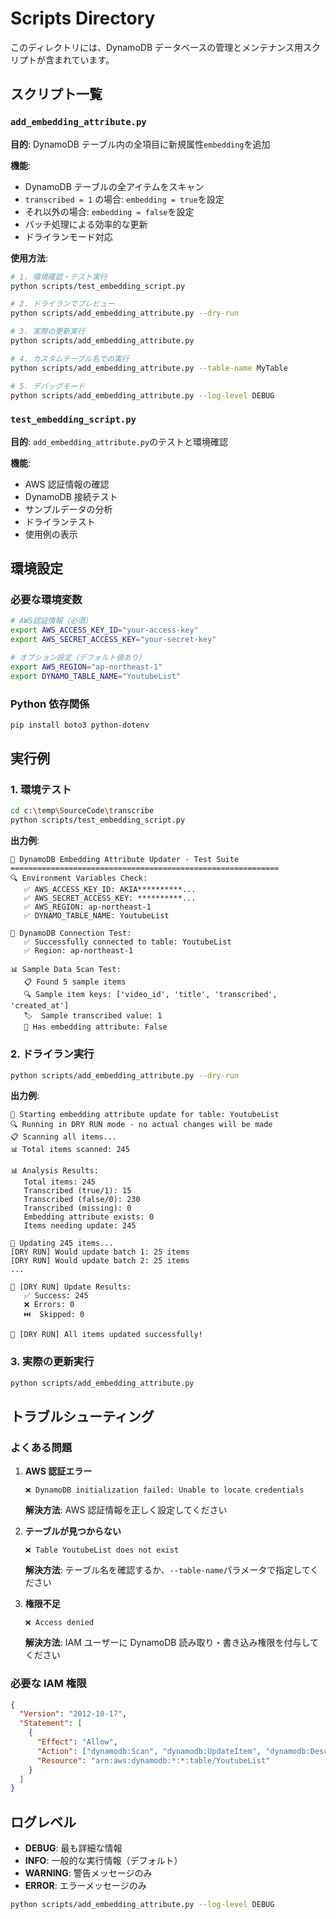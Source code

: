 # Scripts Directory

このディレクトリには、DynamoDB データベースの管理とメンテナンス用スクリプトが含まれています。

## スクリプト一覧

### `add_embedding_attribute.py`

**目的**: DynamoDB テーブル内の全項目に新規属性`embedding`を追加

**機能**:

- DynamoDB テーブルの全アイテムをスキャン
- `transcribed = 1` の場合: `embedding = true`を設定
- それ以外の場合: `embedding = false`を設定
- バッチ処理による効率的な更新
- ドライランモード対応

**使用方法**:

```bash
# 1. 環境確認・テスト実行
python scripts/test_embedding_script.py

# 2. ドライランでプレビュー
python scripts/add_embedding_attribute.py --dry-run

# 3. 実際の更新実行
python scripts/add_embedding_attribute.py

# 4. カスタムテーブル名での実行
python scripts/add_embedding_attribute.py --table-name MyTable

# 5. デバッグモード
python scripts/add_embedding_attribute.py --log-level DEBUG
```

### `test_embedding_script.py`

**目的**: `add_embedding_attribute.py`のテストと環境確認

**機能**:

- AWS 認証情報の確認
- DynamoDB 接続テスト
- サンプルデータの分析
- ドライランテスト
- 使用例の表示

## 環境設定

### 必要な環境変数

```bash
# AWS認証情報（必須）
export AWS_ACCESS_KEY_ID="your-access-key"
export AWS_SECRET_ACCESS_KEY="your-secret-key"

# オプション設定（デフォルト値あり）
export AWS_REGION="ap-northeast-1"
export DYNAMO_TABLE_NAME="YoutubeList"
```

### Python 依存関係

```bash
pip install boto3 python-dotenv
```

## 実行例

### 1. 環境テスト

```bash
cd c:\temp\SourceCode\transcribe
python scripts/test_embedding_script.py
```

**出力例**:

```
🧪 DynamoDB Embedding Attribute Updater - Test Suite
============================================================
🔍 Environment Variables Check:
   ✅ AWS_ACCESS_KEY_ID: AKIA**********...
   ✅ AWS_SECRET_ACCESS_KEY: **********...
   ✅ AWS_REGION: ap-northeast-1
   ✅ DYNAMO_TABLE_NAME: YoutubeList

🔗 DynamoDB Connection Test:
   ✅ Successfully connected to table: YoutubeList
   ✅ Region: ap-northeast-1

📊 Sample Data Scan Test:
   📋 Found 5 sample items
   🔍 Sample item keys: ['video_id', 'title', 'transcribed', 'created_at']
   🏷️  Sample transcribed value: 1
   🧠 Has embedding attribute: False
```

### 2. ドライラン実行

```bash
python scripts/add_embedding_attribute.py --dry-run
```

**出力例**:

```
🚀 Starting embedding attribute update for table: YoutubeList
🔍 Running in DRY RUN mode - no actual changes will be made
📋 Scanning all items...
📊 Total items scanned: 245

📊 Analysis Results:
   Total items: 245
   Transcribed (true/1): 15
   Transcribed (false/0): 230
   Transcribed (missing): 0
   Embedding attribute exists: 0
   Items needing update: 245

🔄 Updating 245 items...
[DRY RUN] Would update batch 1: 25 items
[DRY RUN] Would update batch 2: 25 items
...

🎯 [DRY RUN] Update Results:
   ✅ Success: 245
   ❌ Errors: 0
   ⏭️  Skipped: 0

🎉 [DRY RUN] All items updated successfully!
```

### 3. 実際の更新実行

```bash
python scripts/add_embedding_attribute.py
```

## トラブルシューティング

### よくある問題

1. **AWS 認証エラー**

   ```
   ❌ DynamoDB initialization failed: Unable to locate credentials
   ```

   **解決方法**: AWS 認証情報を正しく設定してください

2. **テーブルが見つからない**

   ```
   ❌ Table YoutubeList does not exist
   ```

   **解決方法**: テーブル名を確認するか、`--table-name`パラメータで指定してください

3. **権限不足**
   ```
   ❌ Access denied
   ```
   **解決方法**: IAM ユーザーに DynamoDB 読み取り・書き込み権限を付与してください

### 必要な IAM 権限

```json
{
  "Version": "2012-10-17",
  "Statement": [
    {
      "Effect": "Allow",
      "Action": ["dynamodb:Scan", "dynamodb:UpdateItem", "dynamodb:DescribeTable"],
      "Resource": "arn:aws:dynamodb:*:*:table/YoutubeList"
    }
  ]
}
```

## ログレベル

- **DEBUG**: 最も詳細な情報
- **INFO**: 一般的な実行情報（デフォルト）
- **WARNING**: 警告メッセージのみ
- **ERROR**: エラーメッセージのみ

```bash
python scripts/add_embedding_attribute.py --log-level DEBUG
```
